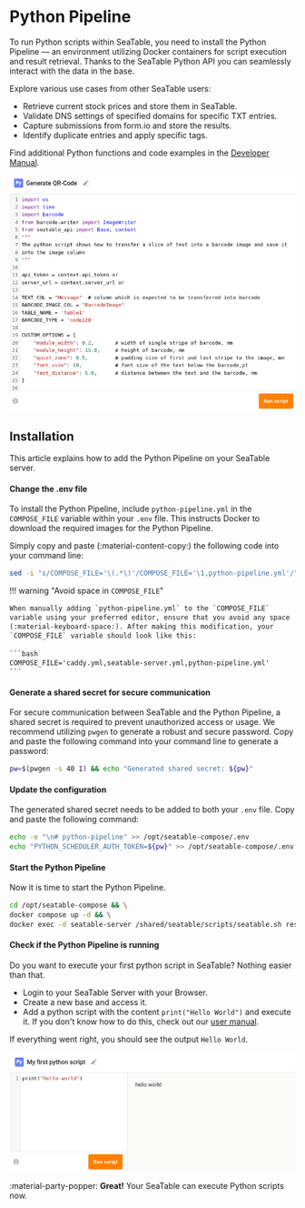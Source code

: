 # Python Pipeline

To run Python scripts within SeaTable, you need to install the Python Pipeline — an environment utilizing Docker containers for script execution and result retrieval. Thanks to the SeaTable Python API you can seamlessly interact with the data in the base.

Explore various use cases from other SeaTable users:

- Retrieve current stock prices and store them in SeaTable.
- Validate DNS settings of specified domains for specific TXT entries.
- Capture submissions from form.io and store the results.
- Identify duplicate entries and apply specific tags.

Find additional Python functions and code examples in the [Developer Manual](https://developer.seatable.io).

![SeaTable Python Pipeline Page](../../assets/images/screenshot_python_script_execution.png)

## Installation

This article explains how to add the Python Pipeline on your SeaTable server.

#### Change the .env file

To install the Python Pipeline, include `python-pipeline.yml` in the `COMPOSE_FILE` variable within your `.env` file. This instructs Docker to download the required images for the Python Pipeline.

Simply copy and paste (:material-content-copy:) the following code into your command line:

```bash
sed -i "s/COMPOSE_FILE='\(.*\)'/COMPOSE_FILE='\1,python-pipeline.yml'/" /opt/seatable-compose/.env
```

!!! warning "Avoid space in `COMPOSE_FILE`"

    When manually adding `python-pipeline.yml` to the `COMPOSE_FILE` variable using your preferred editor, ensure that you avoid any space (:material-keyboard-space:). After making this modification, your `COMPOSE_FILE` variable should look like this:

    ```bash
    COMPOSE_FILE='caddy.yml,seatable-server.yml,python-pipeline.yml'
    ```

#### Generate a shared secret for secure communication

For secure communication between SeaTable and the Python Pipeline, a shared secret is required to prevent unauthorized access or usage. We recommend utilizing `pwgen` to generate a robust and secure password. Copy and paste the following command into your command line to generate a password:

```bash
pw=$(pwgen -s 40 1) && echo "Generated shared secret: ${pw}"
```

#### Update the configuration

The generated shared secret needs to be added to both your `.env` file. Copy and paste the following command:

```bash
echo -e "\n# python-pipeline" >> /opt/seatable-compose/.env
echo "PYTHON_SCHEDULER_AUTH_TOKEN=${pw}" >> /opt/seatable-compose/.env
```

#### Start the Python Pipeline

Now it is time to start the Python Pipeline.

```bash
cd /opt/seatable-compose && \
docker compose up -d && \
docker exec -d seatable-server /shared/seatable/scripts/seatable.sh restart
```

#### Check if the Python Pipeline is running

Do you want to execute your first python script in SeaTable? Nothing easier than that.

- Login to your SeaTable Server with your Browser.
- Create a new base and access it.
- Add a python script with the content `print("Hello World")` and execute it. If you don't know how to do this, check out our [user manual](https://seatable.io/docs/javascript-python/anlegen-und-loeschen-eines-skriptes/?lang=auto).

If everything went right, you should see the output `Hello World`.

![Execution of your first python script](../../assets/images/screenshot_first_python_script.png)

:material-party-popper: **Great!** Your SeaTable can execute Python scripts now.

